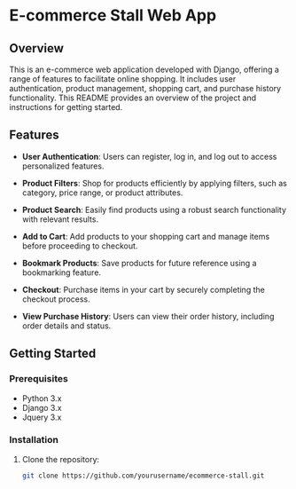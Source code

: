 # E-commerce Stall Web App

## Overview

This is an e-commerce web application developed with Django, offering a range of features to facilitate online shopping. It includes user authentication, product management, shopping cart, and purchase history functionality. This README provides an overview of the project and instructions for getting started.

## Features

- **User Authentication**: Users can register, log in, and log out to access personalized features.

- **Product Filters**: Shop for products efficiently by applying filters, such as category, price range, or product attributes.

- **Product Search**: Easily find products using a robust search functionality with relevant results.

- **Add to Cart**: Add products to your shopping cart and manage items before proceeding to checkout.

- **Bookmark Products**: Save products for future reference using a bookmarking feature.

- **Checkout**: Purchase items in your cart by securely completing the checkout process.

- **View Purchase History**: Users can view their order history, including order details and status.

## Getting Started

### Prerequisites

- Python 3.x
- Django 3.x
- Jquery 3.x

### Installation

1. Clone the repository:

   ```bash
   git clone https://github.com/yourusername/ecommerce-stall.git
